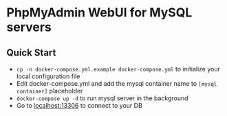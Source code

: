 PhpMyAdmin WebUI for MySQL servers
==================================

## Quick Start
 * `cp -n docker-compose.yml.example docker-compose.yml` to initialize your local configuration file
 * Edit docker-compose.yml and add the mysql container name to `[mysql container]` placeholder 
 * `docker-compose up -d` to run mysql server in the background
 * Go to [localhost:13306](http://localhost:13306) to connect to your DB